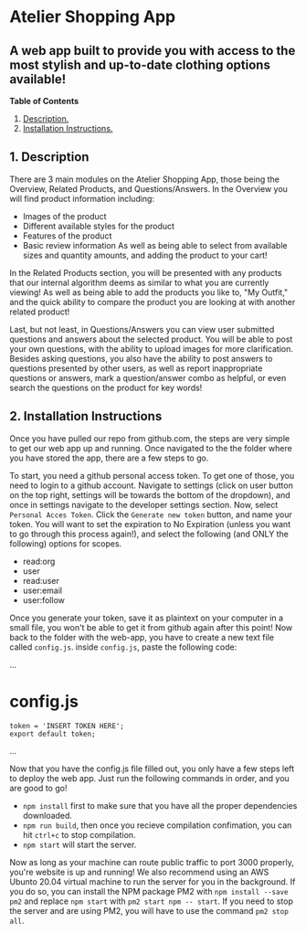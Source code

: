 # Atelier Shopping App

## A web app built to provide you with access to the most stylish and up-to-date clothing options available!

**Table of Contents**
1. [ Description. ](#desc)
2. [ Installation Instructions. ](#installation)


<a name="desc"></a>
## 1. Description
  There are 3 main modules on the Atelier Shopping App, those being the Overview, Related Products, and Questions/Answers. In the Overview you will find product information including:
  - Images of the product
  - Different available styles for the product
  - Features of the product
  - Basic review information
  As well as being able to select from available sizes and quantity amounts, and adding the product to your cart!

  In the Related Products section, you will be presented with any products that our internal algorithm deems as similar to what you are currently viewing! As well as being able to add the products you like to, "My Outfit," and the quick ability to compare the product you are looking at with another related product!

  Last, but not least, in Questions/Answers you can view user submitted questions and answers about the selected product. You will be able to post your own questions, with the ability to upload images for more clarification. Besides asking questions, you also have the ability to post answers to questions presented by other users, as well as report inappropriate questions or answers, mark a question/answer combo as helpful, or even search the questions on the product for key words!


<a name="installation"></a>
## 2. Installation Instructions
  Once you have pulled our repo from github.com, the steps are very simple to get our web app up and running. Once navigated to the the folder where you have stored the app, there are a few steps to go.

  To start, you need a github personal access token. To get one of those, you need to login to a github account. Navigate to settings (click on user button on the top right, settings will be towards the bottom of the dropdown), and once in settings navigate to the developer settings section. Now, select `Personal Acces Token`. Click the `Generate new token` button, and name your token. You will want to set the expiration to No Expiration (unless you want to go through this process again!), and select the following (and ONLY the following) options for scopes.

  * read:org
  * user
  * read:user
  * user:email
  * user:follow

  Once you generate your token, save it as plaintext on your computer in a small file, you won't be able to get it from github again after this point! Now back to the folder with the web-app, you have to create a new text file called `config.js`. inside `config.js`, paste the following code:

  ...
  # config.js
    token = 'INSERT TOKEN HERE';
    export default token;
  ...

  Now that you have the config.js file filled out, you only have a few steps left to deploy the web app. Just run the following commands in order, and you are good to go!

  * `npm install` first to make sure that you have all the proper dependencies downloaded.
  * `npm run build`, then once you recieve compilation confimation, you can hit `ctrl+c` to stop compilation.
  * `npm start` will start the server.


  Now as long as your machine can route public traffic to port 3000 properly, you're website is up and running!
  We also recommend using an AWS Ubunto 20.04 virtual machine to run the server for you in the background. If you do so, you can install the NPM package PM2 with `npm install --save pm2` and replace `npm start` with `pm2 start npm -- start`. If you need to stop the server and are using PM2, you will have to use the command `pm2 stop all`.
